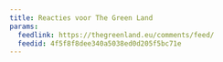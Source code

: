 ```yaml
---
title: Reacties voor The Green Land
params:
  feedlink: https://thegreenland.eu/comments/feed/
  feedid: 4f5f8f8dee340a5038ed0d205f5bc71e
---
```


